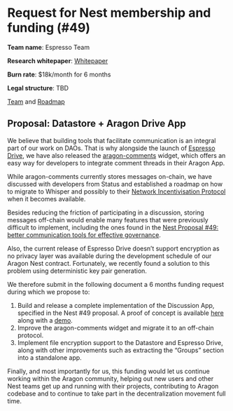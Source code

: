 # Request for Nest membership and funding (#49)

**Team name**: Espresso Team

**Research whitepaper**: [Whitepaper](https://docs.google.com/document/d/1d-pt5Uj52TiPm7alZUJmZ4RP48IQLeHfyH_OgHci7ms/edit?usp=sharing)

**Burn rate**: $18k/month for 6 months

**Legal structure**: TBD

[Team](https://docs.google.com/document/d/1d-pt5Uj52TiPm7alZUJmZ4RP48IQLeHfyH_OgHci7ms/edit#bookmark=id.2o3istifvmr) and [Roadmap](https://docs.google.com/document/d/1d-pt5Uj52TiPm7alZUJmZ4RP48IQLeHfyH_OgHci7ms/edit#bookmark=id.78mdhat2qwo)

## Proposal: Datastore + Aragon Drive App

We believe that building tools that facilitate communication is an integral part of our work on DAOs. That is why alongside the launch of [Espresso Drive](https://github.com/espresso-org/aragon-drive), we have also released the [aragon-comments](https://github.com/espresso-org/aragon-comments) widget, which offers an easy way for developers to integrate comment threads in their Aragon App.

While aragon-comments currently stores messages on-chain, we have discussed with developers from Status and established a roadmap on how to migrate to Whisper and possibly to their [Network Incentivisation Protocol](https://discuss.status.im/t/network-incentivisation-first-draft/1037) when it becomes available.

Besides reducing the friction of participating in a discussion, storing messages off-chain would enable many features that were previously difficult to implement, including the ones found in the [Nest Proposal #49: better communication tools for effective governance](https://github.com/aragon/nest/issues/48).

Also, the current release of Espresso Drive doesn’t support encryption as no privacy layer was available during the development schedule of our Aragon Nest contract. Fortunately, we recently found a solution to this problem using deterministic key pair generation.

We therefore submit in the following document a 6 months funding request during which we propose to:

1. Build and release a complete implementation of the Discussion App, specified in the Nest #49 proposal. A proof of concept is available [here](https://github.com/espresso-org/communication-poc) along with a [demo](https://www.youtube.com/watch?v=94HOq2YrNl0).
2. Improve the aragon-comments widget and migrate it to an off-chain protocol.
3. Implement file encryption support to the Datastore and Espresso Drive, along with other improvements such as extracting the “Groups” section into a standalone app.

Finally, and most importantly for us, this funding would let us continue working within the Aragon community, helping out new users and other Nest teams get up and running with their projects, contributing to Aragon codebase and to continue to take part in the decentralization movement full time.